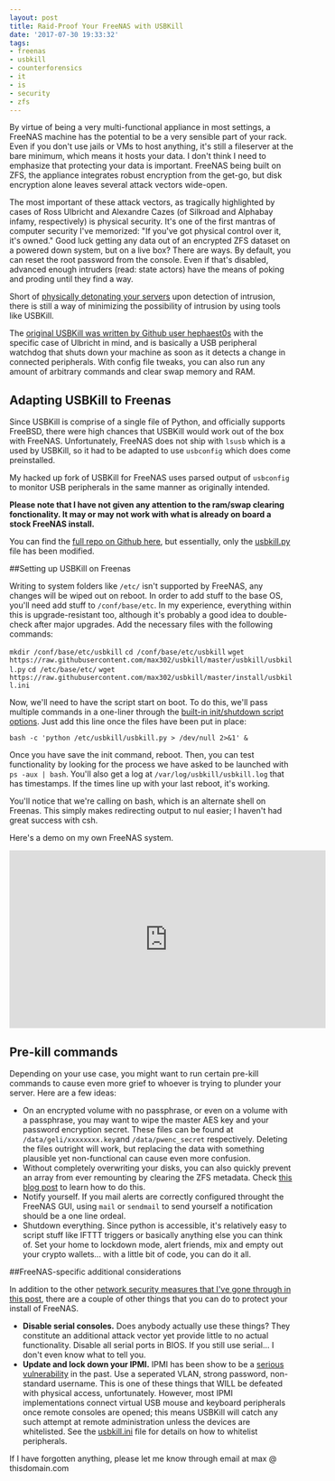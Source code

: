 ```yaml
---
layout: post
title: Raid-Proof Your FreeNAS with USBKill
date: '2017-07-30 19:33:32'
tags:
- freenas
- usbkill
- counterforensics
- it
- is
- security
- zfs
---
```


By virtue of being a very multi-functional appliance in most settings, a FreeNAS machine has the potential to be a very sensible part of your rack. Even if you don't use jails or VMs to host anything, it's still a fileserver at the bare minimum, which means it hosts your data. I don't think I need to emphasize that protecting your data is important. FreeNAS being built on ZFS, the appliance integrates robust encryption from the get-go, but disk encryption alone leaves several attack vectors wide-open.

The most important of these attack vectors, as tragically highlighted by cases of Ross Ulbricht and Alexandre Cazes (of Silkroad and Alphabay infamy, respectively) is physical security. It's one of the first mantras of computer security I've memorized: "If you've got physical control over it, it's owned." Good luck getting any data out of an encrypted ZFS dataset on a powered down system, but on a live box? There are ways. By default, you can reset the root password from the console. Even if that's disabled, advanced enough intruders (read: state actors) have the means of poking and proding until they find a way. 

<script async src="//pagead2.googlesyndication.com/pagead/js/adsbygoogle.js"></script>
<ins class="adsbygoogle"
     style="display:block; text-align:center;"
     data-ad-layout="in-article"
     data-ad-format="fluid"
     data-ad-client="ca-pub-9587657333914786"
     data-ad-slot="6494385734"></ins>
<script>
     (adsbygoogle = window.adsbygoogle || []).push({});
</script>

Short of [physically detonating your servers](https://www.youtube.com/watch?v=-bpX8YvNg6Y) upon detection of intrusion, there is still a way of minimizing the possibility of intrusion by using tools like USBKill. 

The [original USBKill was written by Github user hephaest0s](https://github.com/hephaest0s/usbkill) with the specific case of Ulbricht in mind, and is basically a USB peripheral watchdog that shuts down your machine as soon as it detects a change in connected peripherals. With config file tweaks, you can also run any amount of arbitrary commands and clear swap memory and RAM. 

## Adapting USBKill to Freenas
Since USBKill is comprise of a single file of Python, and officially supports FreeBSD, there were high chances that USBKill would work out of the box with FreeNAS. Unfortunately, FreeNAS does not ship with `lsusb` which is a used by USBKill, so it had to be adapted to use `usbconfig` which does come preinstalled.

My hacked up fork of USBKill for FreeNAS uses parsed output of `usbconfig` to monitor USB peripherals in the same manner as originally intended. 

 **Please note that I have not given any attention to the ram/swap clearing fonctionality. It may or may not work with what is already on board a stock FreeNAS install.**

You can find the [full repo on Github here](https://github.com/max302/usbkill/), but essentially, only the [usbkill.py](https://github.com/max302/usbkill/blob/master/usbkill/usbkill.py) file has been modified. 

##Setting up USBKill on Freenas

Writing to system folders like `/etc/` isn't supported by FreeNAS, any changes will be wiped out on reboot. In order to add stuff to the base OS, you'll need add stuff to `/conf/base/etc`. In my experience, everything within this is upgrade-resistant too, although it's probably a good idea to double-check after major upgrades. Add the necessary files with the following commands: 

``` mkdir /conf/base/etc/usbkill ```
``` cd /conf/base/etc/usbkill ```
``` wget https://raw.githubusercontent.com/max302/usbkill/master/usbkill/usbkill.py ```
``` cd /etc/base/etc/ ```
``` wget https://raw.githubusercontent.com/max302/usbkill/master/install/usbkill.ini ```

Now, we'll need to have the script start on boot. To do this, we'll pass multiple commands in a one-liner through the [built-in init/shutdown script options](https://doc.freenas.org/9.3/freenas_tasks.html#init-shutdown-scripts). Just add this line once the files have been put in place:

``` bash -c 'python /etc/usbkill/usbkill.py > /dev/null 2>&1' &  ```

Once you have save the init command, reboot. Then, you can test functionality by looking for the process we have asked to be launched with `ps -aux | bash`. You'll also get a log at ``` /var/log/usbkill/usbkill.log ``` that has timestamps. If the times line up with your last reboot, it's working.

You'll notice that we're calling on bash, which is an alternate shell on Freenas. This simply makes redirecting output to nul easier; I haven't had great success with csh.

Here's a demo on my own FreeNAS system. 

<iframe width="560" height="315" src="https://www.youtube.com/embed/hej6ycgxWYo" frameborder="0" allowfullscreen></iframe>

## Pre-kill commands

Depending on your use case, you might want to run certain pre-kill commands to cause even more grief to whoever is trying to plunder your server. Here are a few ideas: 

* On an encrypted volume with no passphrase, or even on a volume with a passphrase, you may want to wipe the master AES key and your password encryption secret. These files can be found at `/data/geli/xxxxxxxx.key`and `/data/pwenc_secret` respectively. Deleting the files outright will work, but replacing the data with something plausible yet non-functional can cause even more confusion. 
* Without completely overwriting your disks, you can also quickly prevent an array from ever remounting by clearing the ZFS metadata. Check [this blog post](https://icesquare.com/wordpress/freebsdhow-to-remove-zfs-meta-data/) to learn how to do this.
* Notify yourself. If you mail alerts are correctly configured throught the FreeNAS GUI, using `mail` or `sendmail` to send yourself a notification should be a one line ordeal. 
* Shutdown everything. Since python is accessible, it's relatively easy to script stuff like IFTTT triggers or basically anything else you can think of. Set your home to lockdown mode, alert friends, mix and empty out your crypto wallets... with a little bit of code, you can do it all.    


##FreeNAS-specific additional considerations

In addition to the other [network security measures that I've gone through in this post](https://maximerousseau.com/home-network-segmentation-nat-loopback-to-vlan-on-ubiquiti-unifi-gear/), there are a couple of other things that you can do to protect your install of FreeNAS.

* **Disable serial consoles.** Does anybody actually use these things? They constitute an additional attack vector yet provide little to no actual functionality. Disable all serial ports in BIOS. If you still use serial... I don't even know what to tell you. 
* **Update and lock down your IPMI.** IPMI has been show to be a [serious vulnerability](https://www.wired.com/2013/07/ipmi/) in the past. Use a seperated VLAN, strong password, non-standard username. This is one of these things that WILL be defeated with physical access, unfortunately. However, most IPMI implementations connect virtual USB mouse and keyboard peripherals once remote consoles are opened; this means USBKill will catch any such attempt at remote administration unless the devices are whitelisted. See the [usbkill.ini](https://github.com/max302/usbkill/blob/master/install/usbkill.ini) file for details on how to whitelist peripherals. 

If I have forgotten anything, please let me know through email at max @ thisdomain.com






